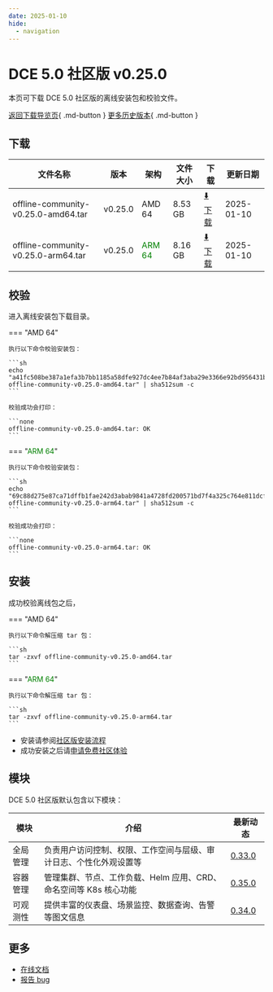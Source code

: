 ```yaml
---
date: 2025-01-10
hide:
  - navigation
---
```


# DCE 5.0 社区版 v0.25.0

本页可下载 DCE 5.0 社区版的离线安装包和校验文件。

[返回下载导览页](../index.md){ .md-button } [更多历史版本](./dce5-installer-history.md){ .md-button }

## 下载

| 文件名称 | 版本 | 架构 | 文件大小 | 下载 | 更新日期 |
| ------- | --- | ---- | ------ | --- | ------- |
| offline-community-v0.25.0-amd64.tar | v0.25.0 | AMD 64 | 8.53 GB | [:arrow_down: 下载](https://qiniu-download-public.daocloud.io/DaoCloud_Enterprise/dce5/offline-community-v0.25.0-amd64.tar) | 2025-01-10 |
| offline-community-v0.25.0-arm64.tar | v0.25.0 | <font color="green">ARM 64</font> | 8.16 GB | [:arrow_down: 下载](https://qiniu-download-public.daocloud.io/DaoCloud_Enterprise/dce5/offline-community-v0.25.0-arm64.tar) | 2025-01-10 |

## 校验

进入离线安装包下载目录。

=== "AMD 64"

    执行以下命令校验安装包：

    ```sh
    echo "a41fc508be387a1efa3b7bb1185a58dfe927dc4ee7b84af3aba29e3366e92bd956431b8fd8e8570f22da5daeb86a96e4daad779a2a94bb737dac34d762b0e856  offline-community-v0.25.0-amd64.tar" | sha512sum -c
    ```

    校验成功会打印：

    ```none
    offline-community-v0.25.0-amd64.tar: OK
    ```

=== "<font color="green">ARM 64</font>"

    执行以下命令校验安装包：

    ```sh
    echo "69c88d275e87ca71dffb1fae242d3abab9841a4728fd200571bd7f4a325c764e811dcfb8219588f305767f05f04375be42e842466685fdc2cbe3df779b41221a  offline-community-v0.25.0-arm64.tar" | sha512sum -c
    ```

    校验成功会打印：

    ```none
    offline-community-v0.25.0-arm64.tar: OK
    ```

## 安装

成功校验离线包之后，

=== "AMD 64"

    执行以下命令解压缩 tar 包：

    ```sh
    tar -zxvf offline-community-v0.25.0-amd64.tar
    ```

=== "<font color="green">ARM 64</font>"

    执行以下命令解压缩 tar 包：

    ```sh
    tar -zxvf offline-community-v0.25.0-arm64.tar
    ```

- 安装请参阅[社区版安装流程](../../install/community/k8s/online.md#_2)
- 成功安装之后请[申请免费社区体验](../../dce/license0.md)

## 模块

DCE 5.0 社区版默认包含以下模块：

| 模块     | 介绍            | 最新动态         |
| -------- | -------------- | -------------- |
| 全局管理 | 负责用户访问控制、权限、工作空间与层级、审计日志、个性化外观设置等 | [0.33.0](../../ghippo/intro/release-notes.md#0330) |
| 容器管理 | 管理集群、节点、工作负载、Helm 应用、CRD、命名空间等 K8s 核心功能 | [0.35.0](../../kpanda/intro/release-notes.md#0350) |
| 可观测性 | 提供丰富的仪表盘、场景监控、数据查询、告警等图文信息 | [0.34.0](../../insight/intro/release-notes.md#0340) |

## 更多

- [在线文档](../../dce/index.md)
- [报告 bug](https://github.com/DaoCloud/DaoCloud-docs/issues)
